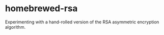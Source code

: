 # homebrewed-rsa
Experimenting with a hand-rolled version of the RSA asymmetric encryption algorithm.
